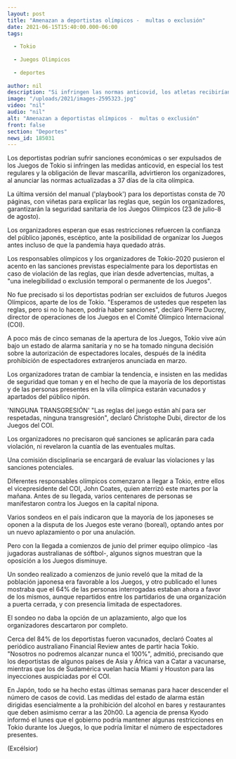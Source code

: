 ```yaml
---
layout: post
title: "Amenazan a deportistas olímpicos -  multas o exclusión"
date: 2021-06-15T15:40:00.000-06:00
tags:
  
  - Tokio
  
  - Juegos Olimpicos
  
  - deportes
  
author: nil
description: "Si infringen las normas anticovid, los atletas recibirían sanciones, establecieron los organizadores de los Juegos Olímpicos de Tokio"
image: "/uploads/2021/images-2595323.jpg"
video: "nil"
audio: "nil"
alt: "Amenazan a deportistas olímpicos -  multas o exclusión"
front: false
section: "Deportes"
news_id: 185031
---
```


Los deportistas podrían sufrir sanciones económicas o ser expulsados de los Juegos de Tokio si infringen las medidas anticovid, en especial los test regulares y la obligación de llevar mascarilla, advirtieron los organizadores, al anunciar las normas actualizadas a 37 días de la cita olímpica.

La última versión del manual ('playbook') para los deportistas consta de 70 páginas, con viñetas para explicar las reglas que, según los organizadores, garantizarán la seguridad sanitaria de los Juegos Olímpicos (23 de julio-8 de agosto).

Los organizadores esperan que esas restricciones refuercen la confianza del público japonés, escéptico, ante la posibilidad de organizar los Juegos antes incluso de que la pandemia haya quedado atrás.

Los responsables olímpicos y los organizadores de Tokio-2020 pusieron el acento en las sanciones previstas especialmente para los deportistas en caso de violación de las reglas, que irían desde advertencias, multas, a "una inelegibilidad o exclusión temporal o permanente de los Juegos".

No fue precisado si los deportistas podrían ser excluidos de futuros Juegos Olímpicos, aparte de los de Tokio. "Esperamos de ustedes que respeten las reglas, pero si no lo hacen, podría haber sanciones", declaró Pierre Ducrey, director de operaciones de los Juegos en el Comité Olímpico Internacional (COI).

A poco más de cinco semanas de la apertura de los Juegos, Tokio vive aún bajo un estado de alarma sanitaria y no se ha tomado ninguna decisión sobre la autorización de espectadores locales, después de la inédita prohibición de espectadores extranjeros anunciada en marzo.

Los organizadores tratan de cambiar la tendencia, e insisten en las medidas de seguridad que toman y en el hecho de que la mayoría de los deportistas y de las personas presentes en la villa olímpica estarán vacunados y apartados del público nipón.

'NINGUNA TRANSGRESIÓN'
"Las reglas del juego están ahí para ser respetadas, ninguna transgresión", declaró Christophe Dubi, director de los Juegos del COI.

Los organizadores no precisaron qué sanciones se aplicarán para cada violación, ni revelaron la cuantía de las eventuales multas.

Una comisión disciplinaria se encargará de evaluar las violaciones y las sanciones potenciales.

Diferentes responsables olímpicos comenzaron a llegar a Tokio, entre ellos el vicepresidente del COI, John Coates, quien aterrizó este martes por la mañana. Antes de su llegada, varios centenares de personas se manifestaron contra los Juegos en la capital nipona.

Varios sondeos en el país indicaron que la mayoría de los japoneses se oponen a la disputa de los Juegos este verano (boreal), optando antes por un nuevo aplazamiento o por una anulación.

Pero con la llegada a comienzos de junio del primer equipo olímpico -las jugadoras australianas de sóftbol-, algunos signos muestran que la oposición a los Juegos disminuye.

Un sondeo realizado a comienzos de junio reveló que la mitad de la población japonesa era favorable a los Juegos, y otro publicado el lunes mostraba que el 64% de las personas interrogadas estaban ahora a favor de los mismos, aunque repartidos entre los partidarios de una organización a puerta cerrada, y con presencia limitada de espectadores.

El sondeo no daba la opción de un aplazamiento, algo que los organizadores descartaron por completo.

Cerca del 84% de los deportistas fueron vacunados, declaró Coates al periódico australiano Financial Review antes de partir hacia Tokio. "Nosotros no podremos alcanzar nunca el 100%", admitió, precisando que los deportistas de algunos países de Asia y África van a Catar a vacunarse, mientras que los de Sudamérica vuelan hacia Miami y Houston para las inyecciones auspiciadas por el COI.

En Japón, todo se ha hecho estas últimas semanas para hacer descender el número de casos de covid. Las medidas del estado de alarma están dirigidas esencialmente a la prohibición del alcohol en bares y restaurantes que deben asimismo cerrar a las 20h00. La agencia de prensa Kyodo informó el lunes que el gobierno podría mantener algunas restricciones en Tokio durante los Juegos, lo que podría limitar el número de espectadores presentes.

(Excélsior)
